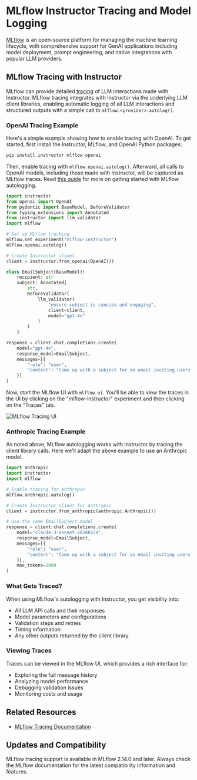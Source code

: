 # MLflow Instructor Tracing and Model Logging

[MLflow](https://mlflow.org/docs/latest/introduction/index.html) is an open-source platform for managing the machine learning lifecycle, with comprehensive support for GenAI applications including model deployment, prompt engineering, and native integrations with popular LLM providers.

## MLflow Tracing with Instructor

MLflow can provide detailed [tracing](https://mlflow.org/docs/latest/llms/tracing/index.html) of LLM interactions made with Instructor. MLflow tracing integrates with Instructor via the underlying LLM client libraries, enabling automatic logging of all LLM interactions and structured outputs with a simple call to `mlflow.<provider>.autolog()`.

### OpenAI Tracing Example

Here's a simple example showing how to enable tracing with OpenAI. To get started, first install the Instructor, MLflow, and OpenAI Python packages:

```bash
pip install instructor mlflow openai
```

Then, enable tracing with `mlflow.openai.autolog()`. Afterward, all calls to OpenAI models, including those made with Instructor, will be captured as MLflow traces. Read [this guide](https://mlflow.org/docs/latest/tracking/autolog.html) for more on getting started with MLflow autologging.

```python
import instructor
from openai import OpenAI
from pydantic import BaseModel, BeforeValidator
from typing_extensions import Annotated
from instructor import llm_validator
import mlflow

# Set up MLflow tracking
mlflow.set_experiment("mlflow-instructor")
mlflow.openai.autolog()

# Create Instructor client
client = instructor.from_openai(OpenAI())

class EmailSubject(BaseModel):
    recipient: str
    subject: Annotated[
        str,
        BeforeValidator(
            llm_validator(
                "ensure subject is concise and engaging",
                client=client,
                model="gpt-4o"
            )
        )
    ]

response = client.chat.completions.create(
    model="gpt-4o",
    response_model=EmailSubject,
    messages=[{
        "role": "user",
        "content": "Come up with a subject for an email inviting users to follow the MLflow GitHub repo."
    }]
)
```

Now, start the MLflow UI with `mlflow ui`. You'll be able to view the traces in the UI by clicking on the "mlflow-instructor" experiment and then clicking on the "Traces" tab.

![MLflow Tracing UI](/img/mlflow_tracing_ui.png)

### Anthropic Tracing Example

As noted above, MLflow autologging works with Instructor by tracing the client library calls. Here we'll adapt the above example to use an Anthropic model.

```python
import anthropic
import instructor
import mlflow

# Enable tracing for Anthropic
mlflow.anthropic.autolog()

# Create Instructor client for Anthropic
client = instructor.from_anthropic(anthropic.Anthropic())

# Use the same EmailSubject model
response = client.chat.completions.create(
    model="claude-3-sonnet-20240229",
    response_model=EmailSubject,
    messages=[{
        "role": "user",
        "content": "Come up with a subject for an email inviting users to follow the MLflow GitHub repo."
    }],
    max_tokens=1000
)
```

### What Gets Traced?

When using MLflow's autologging with Instructor, you get visibility into:

- All LLM API calls and their responses
- Model parameters and configurations
- Validation steps and retries
- Timing information
- Any other outputs returned by the client library

### Viewing Traces

Traces can be viewed in the MLflow UI, which provides a rich interface for:

- Exploring the full message history
- Analyzing model performance
- Debugging validation issues
- Monitoring costs and usage

## Related Resources

- [MLflow Tracing Documentation](https://mlflow.org/docs/latest/llms/tracing/index.html)

## Updates and Compatibility

MLflow tracing support is available in MLflow 2.14.0 and later. Always check the MLflow documentation for the latest compatibility information and features.
